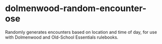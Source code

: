 # dolmenwood-random-encounter-ose
Randomly generates encounters based on location and time of day, for use with Dolmenwood and Old-School Essentials rulebooks.

